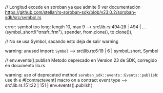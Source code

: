 // Longitud excede en soroban ya que admite 9 ver documentación https://github.com/stellar/rs-soroban-sdk/blob/v23.0.2/soroban-sdk/src/symbol.rs

error: symbol too long: length 10, max 9
   --> src\lib.rs:494:28
    |
494 | ...   (symbol_short!("trnsfr_frm"), spender, from.clone(), to.clone()),

// No se usa Symbol, sacando esto deja de salir warning

warning: unused import: `Symbol`
 --> src\lib.rs:6:19
  |
6 |     symbol_short, Symbol

// env.events().publish Metodo deprecado en Version 23 de SDK, corregido en documento lib.rs

warning: use of deprecated method `soroban_sdk::events::Events::publish`: use th
e #[contractevent] macro on a contract event type
   --> src\lib.rs:151:22
    |
151 |         env.events().publish(
